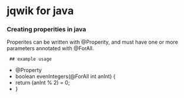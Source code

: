 # jqwik for java

### Creating properities in java 
Properites can be written with @Properity, and must have one or more parameters annotated with @ForAll.

     ## example usage
   *  @Property
   *  boolean evenIntegers(@ForAll int anInt) {
   *    return (anInt % 2) = 0;
   *  }
     

